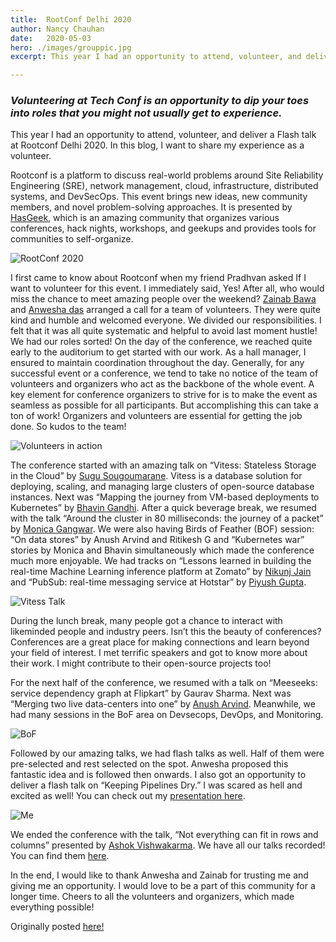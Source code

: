 ```yaml
---
title:  RootConf Delhi 2020
author: Nancy Chauhan
date:   2020-05-03
hero: ./images/grouppic.jpg
excerpt: This year I had an opportunity to attend, volunteer, and deliver a Flash talk at Rootconf Delhi 2020. In this blog, I want to share my experience as a volunteer.

---
```


### *Volunteering at Tech Conf is an opportunity to dip your toes into roles that you might not usually get to experience.*

This year I had an opportunity to attend, volunteer, and deliver a Flash talk at Rootconf Delhi 2020. In this blog, I want to share my experience as a volunteer.

Rootconf is a platform to discuss real-world problems around Site Reliability Engineering (SRE), network management, cloud, infrastructure, distributed systems, and DevSecOps. This event brings new ideas, new community members, and novel problem-solving approaches. It is presented by [HasGeek](https://hasgeek.com/), which is an amazing community that organizes various conferences, hack nights, workshops, and geekups and provides tools for communities to self-organize.

![RootConf 2020](https://miro.medium.com/max/1000/1*H1lqXgXYtIce9IvUhuZh0w.jpeg)

I first came to know about Rootconf when my friend Pradhvan asked If I want to volunteer for this event. I immediately said, Yes! After all, who would miss the chance to meet amazing people over the weekend?
[Zainab Bawa](https://medium.com/@zainabbawa) and [Anwesha das](https://anweshadas.in/) 
 arranged a call for a team of volunteers. They were quite kind and humble and welcomed everyone. We divided our responsibilities. I felt that it was all quite systematic and helpful to avoid last moment hustle! We had our roles sorted!
On the day of the conference, we reached quite early to the auditorium to get started with our work. As a hall manager, I ensured to maintain coordination throughout the day. Generally, for any successful event or a conference, we tend to take no notice of the team of volunteers and organizers who act as the backbone of the whole event. A key element for conference organizers to strive for is to make the event as seamless as possible for all participants. But accomplishing this can take a ton of work! Organizers and volunteers are essential for getting the job done. So kudos to the team!

![Volunteers in action](https://miro.medium.com/max/1000/1*BX--27z_Eb9sRWbMbXpgwA.jpeg)

The conference started with an amazing talk on “Vitess: Stateless Storage in the Cloud” by [Sugu Sougoumarane](https://ssougou.blogspot.com/). Vitess is a database solution for deploying, scaling, and managing large clusters of open-source database instances. Next was “Mapping the journey from VM-based deployments to Kubernetes” by [Bhavin Gandhi](https://www.linkedin.com/in/bhavin192/). After a quick beverage break, we resumed with the talk “Around the cluster in 80 milliseconds: the journey of a packet” by [Monica Gangwar](https://www.linkedin.com/in/monicagangwar/). We were also having Birds of Feather (BOF) session: “On data stores” by Anush Arvind and Ritikesh G and “Kubernetes war” stories by Monica and Bhavin simultaneously which made the conference much more enjoyable. We had tracks on “Lessons learned in building the real-time Machine Learning inference platform at Zomato” by [Nikunj Jain](https://www.linkedin.com/in/nikunj-jain-43286248/) and “PubSub: real-time messaging service at Hotstar” by [Piyush Gupta](https://www.linkedin.com/in/piyushgupta27/).

![Vitess Talk](https://miro.medium.com/max/1000/1*XipnRDyZuK6BFpfyul-r1w.jpeg)

During the lunch break, many people got a chance to interact with likeminded people and industry peers. Isn’t this the beauty of conferences? Conferences are a great place for making connections and learn beyond your field of interest. I met terrific speakers and got to know more about their work. I might contribute to their open-source projects too!

For the next half of the conference, we resumed with a talk on “Meeseeks: service dependency graph at Flipkart” by Gaurav Sharma. Next was “Merging two live data-centers into one” by [Anush Arvind](https://www.linkedin.com/in/anush-arvind-0b5844a5/). Meanwhile, we had many sessions in the BoF area on Devsecops, DevOps, and Monitoring.

![BoF](https://miro.medium.com/max/1400/1*0YMqFCo5s53tPaZdx-dkew.jpeg)

Followed by our amazing talks, we had flash talks as well. Half of them were pre-selected and rest selected on the spot. Anwesha proposed this fantastic idea and is followed then onwards. I also got an opportunity to deliver a flash talk on “Keeping Pipelines Dry.” I was scared as hell and excited as well! You can check out my [presentation here](https://speakerdeck.com/nancychauhan/keeping-pipelines-dry).

![Me](https://miro.medium.com/max/1400/1*yL2XsVwH-wUs6ghD3zyCQA.jpeg)


We ended the conference with the talk, “Not everything can fit in rows and columns” presented by [Ashok Vishwakarma](https://twitter.com/_avishwakarma). We have all our talks recorded! You can find them [here](https://hasgeek.tv/rootconf/2020-delhi).

In the end, I would like to thank Anwesha and Zainab for trusting me and giving me an opportunity. I would love to be a part of this community for a longer time. Cheers to all the volunteers and organizers, which made everything possible!

Originally posted [here!](https://medium.com/@_nancychauhan/rootconf-delhi-2020-2e22790d27f8)